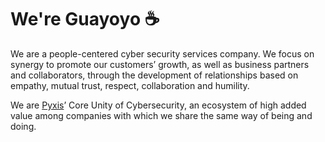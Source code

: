 # We're Guayoyo ☕

We are a people-centered cyber security services company. We focus on synergy to promote our customers’ growth, as well as business partners and collaborators, through the development of relationships based on empathy, mutual trust, respect, collaboration and humility.

We are [Pyxis](https://pyxis.tech/)’ Core Unity of Cybersecurity, an ecosystem of high added value among companies with which we share the same way of being and doing.


<!--
**Here are some ideas to get you started:**
🙋‍♀️ A short introduction - what is your organization all about?
🌈 Contribution guidelines - how can the community get involved?
👩‍💻 Useful resources - where can the community find your docs? Is there anything else the community should know?
🍿 Fun facts - what does your team eat for breakfast?
🧙 Remember, you can do mighty things with the power of [Markdown](https://docs.github.com/github/writing-on-github/getting-started-with-writing-and-formatting-on-github/basic-writing-and-formatting-syntax)
-->
